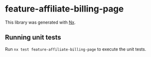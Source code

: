 # feature-affiliate-billing-page

This library was generated with [Nx](https://nx.dev).

## Running unit tests

Run `nx test feature-affiliate-billing-page` to execute the unit tests.
